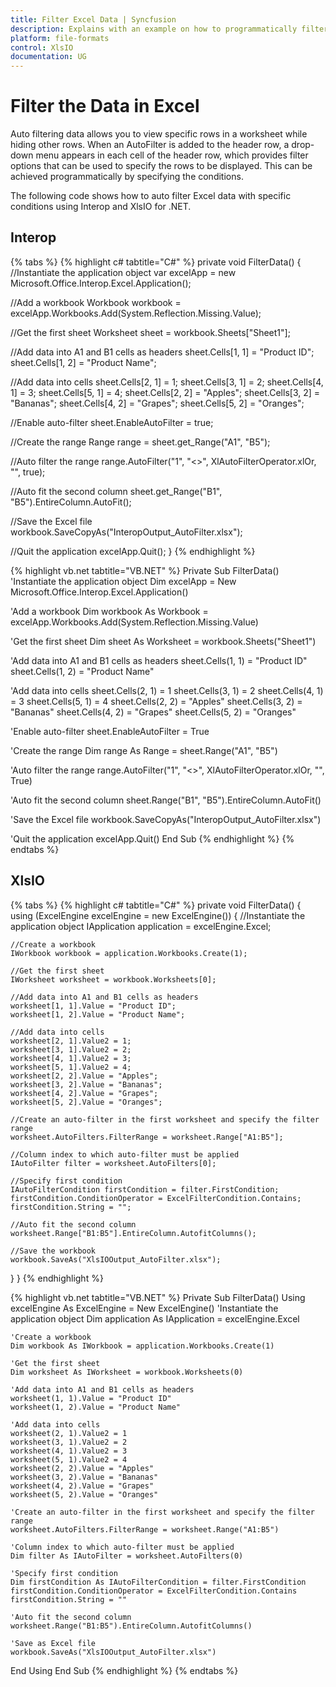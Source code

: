 ```yaml
---
title: Filter Excel Data | Syncfusion
description: Explains with an example on how to programmatically filter Excel data with specific conditions to show or hide certain rows using Interop and XlsIO.
platform: file-formats
control: XlsIO
documentation: UG
---
```


# Filter the Data in Excel

Auto filtering data allows you to view specific rows in a worksheet while hiding other rows. When an AutoFilter is added to the header row, a drop-down menu appears in each cell of the header row, which provides filter options that can be used to specify the rows to be displayed. This can be achieved programmatically by specifying the conditions.

The following code shows how to auto filter Excel data with specific conditions using Interop and XlsIO for .NET.

## Interop

{% tabs %}
{% highlight c# tabtitle="C#" %}
private void FilterData()
{
  //Instantiate the application object
  var excelApp = new Microsoft.Office.Interop.Excel.Application();

  //Add a workbook
  Workbook workbook = excelApp.Workbooks.Add(System.Reflection.Missing.Value);

  //Get the first sheet
  Worksheet sheet = workbook.Sheets["Sheet1"];

  //Add data into A1 and B1 cells as headers
  sheet.Cells[1, 1] = "Product ID";
  sheet.Cells[1, 2] = "Product Name";

  //Add data into cells
  sheet.Cells[2, 1] = 1;
  sheet.Cells[3, 1] = 2;
  sheet.Cells[4, 1] = 3;
  sheet.Cells[5, 1] = 4;
  sheet.Cells[2, 2] = "Apples";
  sheet.Cells[3, 2] = "Bananas";
  sheet.Cells[4, 2] = "Grapes";
  sheet.Cells[5, 2] = "Oranges";

  //Enable auto-filter
  sheet.EnableAutoFilter = true;

  //Create the range
  Range range = sheet.get_Range("A1", "B5");

  //Auto filter the range
  range.AutoFilter("1", "<>", XlAutoFilterOperator.xlOr, "", true);

  //Auto fit the second column
  sheet.get_Range("B1", "B5").EntireColumn.AutoFit();

  //Save the Excel file
  workbook.SaveCopyAs("InteropOutput_AutoFilter.xlsx");

  //Quit the application
  excelApp.Quit();
}
{% endhighlight %}

{% highlight vb.net tabtitle="VB.NET" %}
Private Sub FilterData()
  'Instantiate the application object
  Dim excelApp = New Microsoft.Office.Interop.Excel.Application()

  'Add a workbook
  Dim workbook As Workbook = excelApp.Workbooks.Add(System.Reflection.Missing.Value)

  'Get the first sheet
  Dim sheet As Worksheet = workbook.Sheets("Sheet1")

  'Add data into A1 and B1 cells as headers
  sheet.Cells(1, 1) = "Product ID"
  sheet.Cells(1, 2) = "Product Name"

  'Add data into cells
  sheet.Cells(2, 1) = 1
  sheet.Cells(3, 1) = 2
  sheet.Cells(4, 1) = 3
  sheet.Cells(5, 1) = 4
  sheet.Cells(2, 2) = "Apples"
  sheet.Cells(3, 2) = "Bananas"
  sheet.Cells(4, 2) = "Grapes"
  sheet.Cells(5, 2) = "Oranges"

  'Enable auto-filter
  sheet.EnableAutoFilter = True

  'Create the range
  Dim range As Range = sheet.Range("A1", "B5")

  'Auto filter the range
  range.AutoFilter("1", "<>", XlAutoFilterOperator.xlOr, "", True)

  'Auto fit the second column
  sheet.Range("B1", "B5").EntireColumn.AutoFit()

  'Save the Excel file
  workbook.SaveCopyAs("InteropOutput_AutoFilter.xlsx")

  'Quit the application
  excelApp.Quit()
End Sub
{% endhighlight %}
{% endtabs %}

## XlsIO

{% tabs %}
{% highlight c# tabtitle="C#" %}
private void FilterData()
{
  using (ExcelEngine excelEngine = new ExcelEngine())
  {
    //Instantiate the application object
    IApplication application = excelEngine.Excel;

    //Create a workbook
    IWorkbook workbook = application.Workbooks.Create(1);

    //Get the first sheet
    IWorksheet worksheet = workbook.Worksheets[0];

    //Add data into A1 and B1 cells as headers
    worksheet[1, 1].Value = "Product ID";
    worksheet[1, 2].Value = "Product Name";

    //Add data into cells
    worksheet[2, 1].Value2 = 1;
    worksheet[3, 1].Value2 = 2;
    worksheet[4, 1].Value2 = 3;
    worksheet[5, 1].Value2 = 4;
    worksheet[2, 2].Value = "Apples";
    worksheet[3, 2].Value = "Bananas";
    worksheet[4, 2].Value = "Grapes";
    worksheet[5, 2].Value = "Oranges";

    //Create an auto-filter in the first worksheet and specify the filter range
    worksheet.AutoFilters.FilterRange = worksheet.Range["A1:B5"];

    //Column index to which auto-filter must be applied
    IAutoFilter filter = worksheet.AutoFilters[0];

    //Specify first condition
    IAutoFilterCondition firstCondition = filter.FirstCondition;
    firstCondition.ConditionOperator = ExcelFilterCondition.Contains;
    firstCondition.String = "";

    //Auto fit the second column
    worksheet.Range["B1:B5"].EntireColumn.AutofitColumns();

    //Save the workbook
    workbook.SaveAs("XlsIOOutput_AutoFilter.xlsx");
  }
}
{% endhighlight %}

{% highlight vb.net tabtitle="VB.NET" %}
Private Sub FilterData()
  Using excelEngine As ExcelEngine = New ExcelEngine()
    'Instantiate the application object
    Dim application As IApplication = excelEngine.Excel

    'Create a workbook
    Dim workbook As IWorkbook = application.Workbooks.Create(1)

    'Get the first sheet
    Dim worksheet As IWorksheet = workbook.Worksheets(0)

    'Add data into A1 and B1 cells as headers
    worksheet(1, 1).Value = "Product ID"
    worksheet(1, 2).Value = "Product Name"

    'Add data into cells
    worksheet(2, 1).Value2 = 1
    worksheet(3, 1).Value2 = 2
    worksheet(4, 1).Value2 = 3
    worksheet(5, 1).Value2 = 4
    worksheet(2, 2).Value = "Apples"
    worksheet(3, 2).Value = "Bananas"
    worksheet(4, 2).Value = "Grapes"
    worksheet(5, 2).Value = "Oranges"

    'Create an auto-filter in the first worksheet and specify the filter range
    worksheet.AutoFilters.FilterRange = worksheet.Range("A1:B5")

    'Column index to which auto-filter must be applied
    Dim filter As IAutoFilter = worksheet.AutoFilters(0)

    'Specify first condition
    Dim firstCondition As IAutoFilterCondition = filter.FirstCondition
    firstCondition.ConditionOperator = ExcelFilterCondition.Contains
    firstCondition.String = ""

    'Auto fit the second column
    worksheet.Range("B1:B5").EntireColumn.AutofitColumns()

    'Save as Excel file
    workbook.SaveAs("XlsIOOutput_AutoFilter.xlsx")
  End Using
End Sub
{% endhighlight %}
{% endtabs %}
